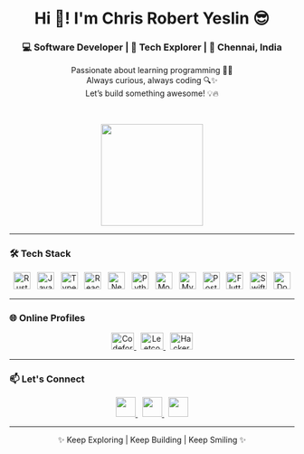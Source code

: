 <h1 align="center">Hi 👋! I'm Chris Robert Yeslin 😎</h1>

<h3 align="center">💻 Software Developer | 🚀 Tech Explorer | 📍 Chennai, India</h3>

<p align="center">  
  Passionate about learning programming 👨‍💻<br>
  Always curious, always coding 🔍✨<br>
  Let’s build something awesome! 💡🔥  
</p>

<br/>

<p align="center">
  <img src="https://media1.giphy.com/media/v1.Y2lkPTc5MGI3NjExYWJ3MnkwNjl1OTQ2azQ2ZTljcGgwZmVhdGw1d3Q3bjF1NjluMWVmZiZlcD12MV9pbnRlcm5hbF9naWZfYnlfaWQmY3Q9Zw/v5xYHQh2y8AiQ/giphy.gif" height="180" />
</p>

---

### 🛠️ Tech Stack

<p align="center">
  <img src="https://cdn.jsdelivr.net/gh/devicons/devicon/icons/rust/rust-original.svg" height="30" alt="Rust" />
  &nbsp;
  <img src="https://cdn.jsdelivr.net/gh/devicons/devicon/icons/javascript/javascript-original.svg" height="30" alt="JavaScript" />
  &nbsp;
  <img src="https://cdn.jsdelivr.net/gh/devicons/devicon/icons/typescript/typescript-original.svg" height="30" alt="TypeScript" />
  &nbsp;
  <img src="https://cdn.jsdelivr.net/gh/devicons/devicon/icons/react/react-original.svg" height="30" alt="React" />
  &nbsp;
  <img src="https://cdn.jsdelivr.net/gh/devicons/devicon/icons/nextjs/nextjs-original.svg" height="30" alt="Next.js" />
  &nbsp;
  <img src="https://cdn.jsdelivr.net/gh/devicons/devicon/icons/python/python-original.svg" height="30" alt="Python" />
  &nbsp;
  <img src="https://cdn.jsdelivr.net/gh/devicons/devicon/icons/mongodb/mongodb-original.svg" height="30" alt="MongoDB" />
  &nbsp;
  <img src="https://cdn.jsdelivr.net/gh/devicons/devicon/icons/mysql/mysql-original.svg" height="30" alt="MySQL" />
  &nbsp;
  <img src="https://cdn.jsdelivr.net/gh/devicons/devicon/icons/postgresql/postgresql-original.svg" height="30" alt="PostgreSQL" />
  &nbsp;
  <img src="https://cdn.jsdelivr.net/gh/devicons/devicon/icons/flutter/flutter-original.svg" height="30" alt="Flutter" />
  &nbsp;
  <img src="https://cdn.jsdelivr.net/gh/devicons/devicon/icons/swift/swift-original.svg" height="30" alt="Swift" />
  &nbsp;
  <img src="https://cdn.jsdelivr.net/gh/devicons/devicon/icons/docker/docker-original.svg" height="30" alt="Docker" />
</p>

---

### 🌐 Online Profiles

<p align="center">
  <a href="https://codeforces.com/profile/chris_robert" target="_blank">
    <img src="https://raw.githubusercontent.com/rahuldkjain/github-profile-readme-generator/master/src/images/icons/Social/codeforces.svg" height="30" width="40" alt="Codeforces" />
  </a>
  &nbsp;
  <a href="https://www.leetcode.com/chris_robert_yeslin" target="_blank">
    <img src="https://raw.githubusercontent.com/rahuldkjain/github-profile-readme-generator/master/src/images/icons/Social/leet-code.svg" height="30" width="40" alt="Leetcode" />
  </a>
  &nbsp;
  <a href="https://www.hackerearth.com/@robertchemsit201" target="_blank">
    <img src="https://raw.githubusercontent.com/rahuldkjain/github-profile-readme-generator/master/src/images/icons/Social/hackerearth.svg" height="30" width="40" alt="HackerEarth" />
  </a>
</p>

---

### 📫 Let's Connect

<p align="center">
  <a href="mailto:robertchemist2006@gmail.com" target="_blank">
    <img src="https://img.shields.io/static/v1?message=Gmail&logo=gmail&label=&color=D14836&logoColor=white&labelColor=&style=for-the-badge" height="35" />
  </a>
  &nbsp;
  <a href="https://www.linkedin.com/in/chris-robert-yeslin-3993a5291/" target="_blank">
    <img src="https://img.shields.io/static/v1?message=LinkedIn&logo=linkedin&label=&color=0077B5&logoColor=white&labelColor=&style=for-the-badge" height="35" />
  </a>
  &nbsp;
  <a href="https://www.instagram.com/yeslin_parker/" target="_blank">
    <img src="https://img.shields.io/static/v1?message=Instagram&logo=instagram&label=&color=E4405F&logoColor=white&labelColor=&style=for-the-badge" height="35" />
  </a>
</p>

---

<p align="center">✨ Keep Exploring | Keep Building | Keep Smiling ✨</p>
